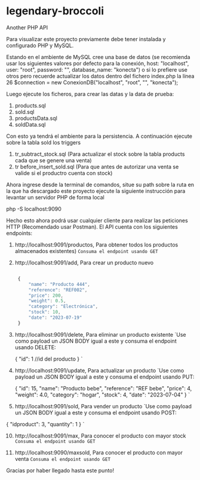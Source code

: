 # legendary-broccoli
Another PHP API

Para visualizar este proyecto previamente debe tener instalada y configurado PHP y MySQL.

Estando en el ambiente de MySQL cree una base de datos (se recomienda usar los siguientes valores por defecto para la conexión,  host: "localhost", user: "root", password: "", database_name: "konecta") o si lo prefiere use otros pero recuerde actualizar los datos dentro del fichero index.php 
la línea 26 $connection = new ConexionDB("localhost", "root", "", "konecta");

Luego ejecute los ficheros, para crear las datas y la data de prueba:

1. products.sql
2. sold.sql
3. productsData.sql
4. soldData.sql

Con esto ya tendrá el ambiente para la persistencia. A continuación ejecute sobre la tabla sold los triggers

1. tr_subtract_stock.sql (Para actualizar el stock sobre la tabla products cada que se genere una venta)
2. tr before_insert_sold.sql (Para que antes de autorizar una venta se valide si el productro cuenta con stock)

Ahora ingrese desde la terminal de comandos, situe su path sobre la ruta en la que ha descargado este proyecto
ejecute la siguiente instrucción para levantar un servidor PHP de forma local

php -S localhost:9090

Hecho esto ahora podrá usar cualquier cliente para realizar las peticiones HTTP (Recomendado usar Postman).
El API cuenta con los siguientes endpoints:

1. http://localhost:9091/productos,  Para obtener todos los productos almacenados existentes)
   `Consuma el endpoint usando GET`
   
2. http://localhost:9091/add,        Para crear un producto nuevo
   ``` js Use como payload un JSON BODY igual a este y consuma el endpoint usando POST:

    {
        "name": "Producto 444",
        "reference": "REF002",
        "price": 200,
        "weight": 0.5,
        "category": "Electrónica",
        "stock": 10,
        "date": "2023-07-19"
    }
    ```
   
4. http://localhost:9091/delete,     Para eliminar un producto existente
   `Use como payload un JSON BODY igual a este y consuma el endpoint usando DELETE:

    {
        "id": 1 //id del producto
    }
    `
   
6. http://localhost:9091/update,     Para actualizar un producto
  `Use como payload un JSON BODY igual a este y consuma el endpoint usando PUT:

    {
        "id": 15,
        "name": "Producto bebe",
        "reference": "REF bebe",
        "price": 4,
        "weight": 4.0,
        "category": "hogar",
        "stock": 4,
        "date": "2023-07-04"
    }
    `
   
8. http://localhost:9091/sold,       Para vender un producto
  `Use como payload un JSON BODY igual a este y consuma el endpoint usando POST:
  
  {
      "idproduct": 3,
      "quantity": 1
  }
  `

10. http://localhost:9091/max,        Para conocer el producto con mayor stock
   `Consuma el endpoint usando GET`
   
11. http://localhost:9090/maxsold,    Para conocer el producto con mayor venta
    `Consuma el endpoint usando GET`

Gracias por haber llegado hasta este punto! 
